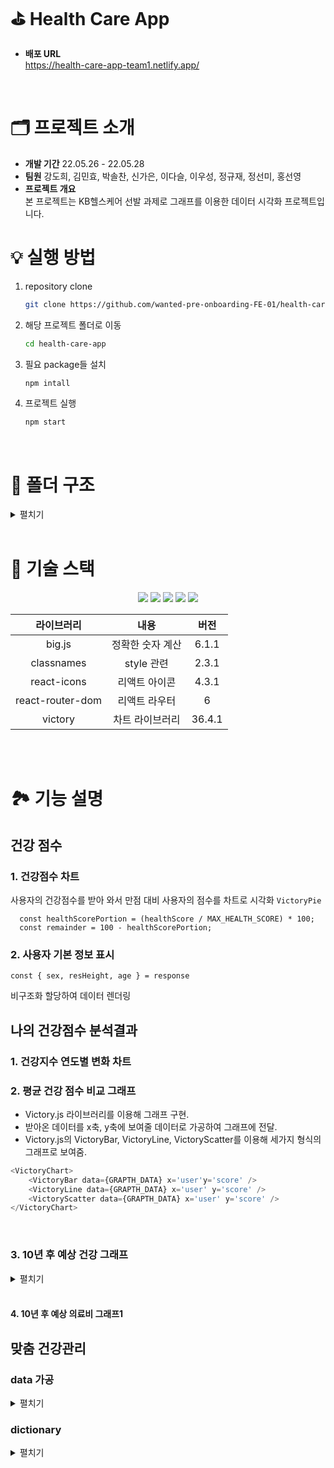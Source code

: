 # ⛳ Health Care App

- **배포 URL** <br/> https://health-care-app-team1.netlify.app/

<br />

# 🗂 프로젝트 소개
- **개발 기간** 22.05.26 - 22.05.28
- **팀원** 강도희, 김민효, 박솔찬, 신가은, 이다슬, 이우성, 정규재, 정선미, 홍선영
- **프로젝트 개요** <br/>
본 프로젝트는 KB헬스케어 선발 과제로 그래프를 이용한 데이터 시각화 프로젝트입니다.


# 💡 실행 방법
1. repository clone
    
    ```bash
    git clone https://github.com/wanted-pre-onboarding-FE-01/health-care-app.git
    ```
    
2. 해당 프로젝트 폴더로 이동
    
    ```bash
    cd health-care-app
    ```
    
3. 필요 package들 설치
    
    ```bash
    npm intall 
    ```
    
4. 프로젝트 실행
    
    ```bash
    npm start
    ```

<br />

# 📁 폴더 구조
<details>
    <summary>펼치기</summary>

📦src <br />
┣ 📂app <br />
┃ ┣ 📂healthCare <br />
┃ ┃ ┣ 📂careResult <br />
┃ ┃ ┃ ┣ 📂currentStatus <br />
┃ ┃ ┃ ┃ ┣ 📜currentStatus.module.scss <br />
┃ ┃ ┃ ┃ ┗ 📜index.tsx <br />
┃ ┃ ┃ ┣ 📂guide <br />
┃ ┃ ┃ ┃ ┣ 📜guide.module.scss <br />
┃ ┃ ┃ ┃ ┗ 📜index.tsx <br />
┃ ┃ ┃ ┣ 📂recommendKeyword <br />
┃ ┃ ┃ ┃ ┣ 📜index.tsx <br />
┃ ┃ ┃ ┃ ┗ 📜recommendKeyword.module.scss <br />
┃ ┃ ┃ ┣ 📜careResult.module.scss <br />
┃ ┃ ┃ ┗ 📜index.tsx <br />
┃ ┃ ┣ 📂header <br />
┃ ┃ ┃ ┣ 📜header.module.scss <br />
┃ ┃ ┃ ┗ 📜index.tsx <br />
┃ ┃ ┣ 📜healthCare.module.scss <br />
┃ ┃ ┗ 📜index.tsx <br />
┃ ┣ 📂healthResult <br />
┃ ┃ ┣ 📂_shared <br />
┃ ┃ ┃ ┣ 📜index.ts <br />
┃ ┃ ┃ ┗ 📜styles.ts <br />
┃ ┃ ┣ 📂averageScoreGraph <br />
┃ ┃ ┃ ┣ 📜averageScoreGraph.module.scss <br />
┃ ┃ ┃ ┗ 📜index.tsx <br />
┃ ┃ ┣ 📂compareLastYear <br />
┃ ┃ ┃ ┣ 📜Chart.tsx <br />
┃ ┃ ┃ ┣ 📜CompareResultText.tsx <br />
┃ ┃ ┃ ┣ 📜MarkText.tsx <br />
┃ ┃ ┃ ┣ 📜compareLastYear.module.scss <br />
┃ ┃ ┃ ┗ 📜index.tsx <br />
┃ ┃ ┣ 📂costPredictionGraph <br />
┃ ┃ ┃ ┣ 📂_shared <br />
┃ ┃ ┃ ┃ ┣ 📜graphOptions.ts <br />
┃ ┃ ┃ ┃ ┣ 📜index.ts <br />
┃ ┃ ┃ ┃ ┗ 📜utils.ts <br />
┃ ┃ ┃ ┣ 📜costPredictionGraph.module.scss <br />
┃ ┃ ┃ ┗ 📜index.tsx <br />
┃ ┃ ┣ 📂scorePredictGraph <br />
┃ ┃ ┃ ┣ 📜index.tsx <br />
┃ ┃ ┃ ┣ 📜predictGraph.module.scss <br />
┃ ┃ ┃ ┗ 📜predictGraphStyle.ts <br />
┃ ┃ ┣ 📜healthResult.module.scss <br />
┃ ┃ ┗ 📜index.tsx <br />
┃ ┣ 📂myHealth <br />
┃ ┃ ┣ 📜index.tsx <br />
┃ ┃ ┗ 📜myHealth.module.scss <br />
┃ ┣ 📜app.module.scss <br />
┃ ┗ 📜index.tsx <br />
┣ 📂assets <br />
┃ ┗ 📂svgs <br />
┃ ┃ ┣ 📜ic-icon-mission-h-1.svg <br />
┃ ┃ ┣ 📜ic-icon-mission-h-2.svg <br />
┃ ┃ ┣ 📜ic-icon-mission-h-3.svg <br />
┃ ┃ ┣ 📜ic-icon-mission-h-4.svg <br />
┃ ┃ ┣ 📜ic-icon-mission-h-5.svg <br />
┃ ┃ ┣ 📜ic-icon-mission-h-6.svg <br />
┃ ┃ ┣ 📜ic-icon-mission-h-7.svg <br />
┃ ┃ ┣ 📜ic-icon-mission-h-8.svg <br />
┃ ┃ ┗ 📜index.js <br />
┣ 📂data <br />
┃ ┗ 📜response.json <br />
┣ 📂dictionary <br />
┃ ┗ 📜healthDicts.ts <br />
┣ 📂styles <br />
┃ ┣ 📂base <br />
┃ ┃ ┣ 📜_fonts.scss <br />
┃ ┃ ┣ 📜_more.scss <br />
┃ ┃ ┗ 📜_reset.scss <br />
┃ ┣ 📂constants <br />
┃ ┃ ┣ 📜_colors.scss <br />
┃ ┃ ┗ 📜_sizes.scss <br />
┃ ┣ 📂mixins <br />
┃ ┃ ┣ 📜_animation.scss <br />
┃ ┃ ┣ 📜_flexbox.scss <br />
┃ ┃ ┣ 📜_position.scss <br />
┃ ┣ 📜index.js <br />
┃ ┗ 📜index.scss <br />
┣ 📂types <br />
┃ ┣ 📜response.d.ts <br />
┣ 📂utils <br />
┃ ┣ 📜formatDate.ts <br />
┃ ┗ 📜healthCare.ts <br />
┣ 📜index.tsx <br />
┣ 📜logo.svg <br />
┣ 📜react-app-env.d.ts <br />
┣ 📜reportWebVitals.ts <br />
┗ 📜setupTests.ts <br />

</details>

<br />

# 🔨 기술 스택

<div align="center">
 <img src="https://img.shields.io/badge/HTML5-E34F26?style=flat-square&logo=HTML5&logoColor=white"/>
 <img src="https://img.shields.io/badge/CSS3-1572B6?style=flat-square&logo=CSS3&logoColor=white"/>
 <img src="https://img.shields.io/badge/Sass-CC6699?style=flat-square&logo=Sass&logoColor=white"/>
 <img src="https://img.shields.io/badge/TypeScript-3178C6?style=flat-square&logo=TypeScript&logoColor=white"/>
 <img src="https://img.shields.io/badge/React-61DAFB?style=flat-square&logo=React&logoColor=white"/>

 <br/>

|라이브러리|내용|버전|
|:---:|:---:|:---:|
| big.js | 정확한 숫자 계산 | 6.1.1 |
| classnames | style 관련 | 2.3.1 |
| react-icons | 리액트 아이콘 | 4.3.1 |
| react-router-dom | 리액트 라우터 | 6 |
| victory | 차트 라이브러리 | 36.4.1 |

<br/>
</div>

<br />

# 🏞 기능 설명
## 건강 점수
### 1. 건강점수 차트
사용자의 건강점수를 받아 와서 만점 대비 사용자의 점수를 차트로 시각화 `VictoryPie`
```
  const healthScorePortion = (healthScore / MAX_HEALTH_SCORE) * 100;
  const remainder = 100 - healthScorePortion;
```

### 2. 사용자 기본 정보 표시
```
const { sex, resHeight, age } = response
```
비구조화 할당하여 데이터 렌더링

## 나의 건강점수 분석결과
### 1. 건강지수 연도별 변화 차트


### 2. 평균 건강 점수 비교 그래프 
- Victory.js 라이브러리를 이용해 그래프 구현.
- 받아온 데이터를 x축, y축에 보여줄 데이터로 가공하여 그래프에 전달.
- Victory.js의 VictoryBar, VictoryLine, VictoryScatter를 이용해 세가지 형식의 그래프로 보여줌.

```javascript
<VictoryChart>
    <VictoryBar data={GRAPTH_DATA} x='user'y='score' />
    <VictoryLine data={GRAPTH_DATA} x='user' y='score' />
    <VictoryScatter data={GRAPTH_DATA} x='user' y='score' />
</VictoryChart>
```

<br />

### 3. 10년 후 예상 건강 그래프
<details>
    <summary>펼치기</summary>

- 데이터에서 wxcResultMap > wHscore, wxcResultMap > wHscoreDy 배열의 마지막 값 받아와서 전달

```typescript
  const {
    wxcResultMap: { wHscore },
    wxcResultMap: { wHscoreDy },
  } = DATA;
  const decade = wHscoreDy.length - 1;
```

```typescript
<Compare wHscore={wHscore} wHscoreDy={wHscoreDy[decade]} />
<DrawGraph wHscore={wHscore} wHscoreDy={wHscoreDy[decade]} />
```

- 현재 내 점수와 10년 후 예상 점수 그래프 비교해서 점수차와 문구 출력
    - 점수가 낮으면 빨강 텍스트 출력
    - 점수가 높으면 파랑 텍스트 출력
    - 점수가 동일하면 검정 텍스트 출력

```typescript
const Compare = ({ wHscore, wHscoreDy }: IProps) => {
  const gap = wHscore - wHscoreDy;
  if (gap > 0) {
    return <span className={cx(styles.redText, styles.highlight)}>{gap}점 낮아요</span>;
  }
  if (gap < 0) {
    return <span className={cx(styles.blueText, styles.highlight)}>{gap}점 높아요</span>;
 }#
  return <span className={cx(styles.blackText, styles.highlight)}>평균과 같아요</span>;
};
```
- Victory.js 라이브러리를 이용해 그래프 구현
```typescript
const DrawGraph = ({ wHscore, wHscoreDy }: IProps) => {
  const data = [
    { x: 1, y: wHscore },
    { x: 2, y: wHscoreDy },
  ];

  return (
    <VictoryChart theme={VictoryTheme.material} 
      {...PredictGraphStyle.chart}>

      ...중략...

    </VictoryChart>
  );
};
```
</details>

<br />

#### 4. 10년 후 예상 의료비 그래프1
 
## 맞춤 건강관리

### data 가공
<details>
 <summary> 펼치기 </summary>


- useGetWMymaxHscore :: 최대 건강 점수 가져오는 함수
```ts
export const useGetWMymaxHscore = (): number => data.wxcResultMap.wMymaxHscore;
```
- useGetCurrentStatusByTag :: Tag에 따라 현재 현재 상태와 값을 갖고 오는 함수
```ts
export const useGetCurrentStatusByTag = (tag: THealthTag) => {
    return {
        value: data.wxcResultMap.paramMap[tag],
        status: data.wxcResultMap.boj[tag].split('-')[0],
    };
};
```
   
- useGetRecommendKeyword :: 추천 키워드를 가져오는 함수
```ts
export const useGetRecommendKeyword = (tag: THealthTag) => {
  const { healthTagList } = data;
  if (tag === 'resTotalCholesterol') {
    const LDLCount = Object.values(healthTagList.filter((item) => item.tagId === 'resLDLCholesterol')[0]).filter(
      (item) => item === ''
      ).length;
      const HDLCount = Object.values(healthTagList.filter((item) => item.tagId === 'resHDLCholesterol')[0]).filter(
      (item) => item === ''
      ).length;

      if (LDLCount > HDLCount) return healthTagList.filter((item) => item.tagId === 'resHDLCholesterol')[0];

      return healthTagList.filter((item) => item.tagId === 'resLDLCholesterol')[0];
  }
  return healthTagList.filter((item) => item.tagId === tag)[0];
};
```
  
- useGetGuide :: Tag별로 해당 추천 가이드를 가져오는 함수
```ts
export const useGetGuide = (tag: THealthTag) => {
  if (tag === 'resBloodPressure') return data.wxcResultMap.boj[tag].split(' - ').slice(2);
    return data.wxcResultMap.boj[tag].split(' - ').slice(1);
  };
```
</details>

### dictionary

<details>
 <summary> 펼치기 </summary>
 
- JS Dictionary 기능을 이용해서 tag별로 해당 데이터를 사용

```ts
export const symbolIcon = {
  resBMI: <BMIIcon />,
  resBloodPressure: <BloodPressureIcon />,
  resTotalCholesterol: <CholesterolIcon />,
  smkQty: <SmokeIcon />,
  resFastingBloodSuger: <FastingBloodSugerIcon />,
  drnkQty: <DrinkIcon />,
  exerciQty: <ExerciseIcon />,
  resGFR: <GFRIcon />,
}[tag];

export type THealthTag =
  | 'resBMI'
  | 'resBloodPressure'
  | 'resFastingBloodSuger'
  | 'resGFR'
  | 'resTotalCholesterol'
  | 'exerciQty'
  | 'smkQty'
  | 'drnkQty';

export const healthTagDict: Record<THealthTag, string> = {
  resBMI: '체질량지수',
  resBloodPressure: '혈압',
  resFastingBloodSuger: '식전혈당',
  resGFR: '신사구체여과율',
  resTotalCholesterol: '총콜레스테롤',
  exerciQty: '운동량',
  smkQty: '흡연',
  drnkQty: '음주',
};

export const healthTagColorDict: Record<THealthTag, string> = {
  resBMI: '#3CCE3D',
  resBloodPressure: '#C63CE7',
  resTotalCholesterol: '#738DFC',
  smkQty: '#529AFC',
  resFastingBloodSuger: '#C63CE7',
  drnkQty: '#FFB850',
  resGFR: '#F9B5B4',
  exerciQty: '#76D3C8',
};

export const healthTagUnit: Record<THealthTag, string> = {
  resBMI: 'kg/㎡',
  resBloodPressure: 'mmHg',
  resTotalCholesterol: 'mg/dL',
  smkQty: '',
  resFastingBloodSuger: 'mg/dL',
  drnkQty: '',
  resGFR: 'mL/min',
  exerciQty: '',
};

interface IHealthStandard {
  range: string;
  exist: boolean;
}

export const healthStandardDict: Record<THealthTag, IHealthStandard> = {
  resBMI: {
    exist: true,
    range: '정상 : 18.5 ~ 22.9 kg/㎡',
  },
  resBloodPressure: {
    exist: true,
    range: '정상 : 이완 60~79 / 수축 90~119 mmHg',
  },
  resTotalCholesterol: {
    exist: true,
    range: '정상 : 200 mg/dL 이하',
  },
  smkQty: {
    exist: false,
    range: '',
  },
  resFastingBloodSuger: {
    exist: true,
    range: '정상 : 69~99 mg/dL',
  },
  drnkQty: {
    exist: false,
    range: '',
  },
  exerciQty: {
    exist: false,
    range: '',
  },
  resGFR: {
    exist: true,
    range: '정상 : 60 mL/min 이상',
  },
};
```
</details>